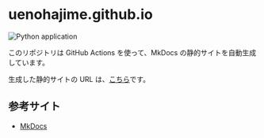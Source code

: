 # uenohajime.github.io

![Python application](https://github.com/uenohajime/uenohajime.github.io/workflows/Python%20application/badge.svg?branch=master)

このリポジトリは GitHub Actions を使って、MkDocs の静的サイトを自動生成しています。

生成した静的サイトの URL は、[こちら](https://uenohajime.github.io/)です。

## 参考サイト

* [MkDocs](https://www.mkdocs.org/)
